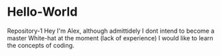 # Hello-World
Repository-1
Hey I'm Alex, although admittidely I dont intend to become a master White-hat at the moment (lack of experience) I would like to learn the concepts of coding.
